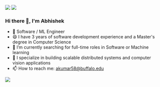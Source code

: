 [<img src="https://img.shields.io/badge/linkedin-%230077B5.svg?&style=for-the-badge&logo=linkedin&logoColor=white" />](https://www.linkedin.com/in/akumar58)
[<img src="https://img.shields.io/badge/dynamic/json?style=for-the-badge&labelColor=black&color=%23ffa116&label=Solved&query=solvedOverTotal&url=https%3A%2F%2Fleetcode-badge.vercel.app%2Fapi%2Fusers%2Fabhisheknine4&logo=leetcode&logoColor=yellow" />](https://leetcode.com/abhisheknine4/)

### Hi there 👋, I'm Abhishek

- 🏢 Software / ML Engineer
- 😄 I have 3 years of software development experience and a Master's degree in Computer Science
- 🌱 I’m currently searching for full-time roles in Software or Machine learning
- 🔭 I specialize in building scalable distributed systems and computer vision applications
- 📫 How to reach me: akumar58@buffalo.edu

![](https://komarev.com/ghpvc/?username=abhinine4)

<!--
**abhinine4/abhinine4** is a ✨ _special_ ✨ repository because its `README.md` (this file) appears on your GitHub profile.

Here are some ideas to get you started:

- 🔭 I’m currently working on ...
- 🌱 I’m currently learning ...
- 👯 I’m looking to collaborate on ...
- 🤔 I’m looking for help with ...
- 💬 Ask me about ...
- 📫 How to reach me: ...
- 😄 Pronouns: ...
- ⚡ Fun fact: ...
-->
